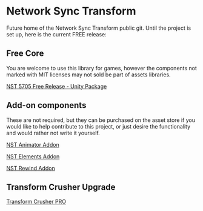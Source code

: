 # Network Sync Transform

Future home of the Network Sync Transform public git.
Until the project is set up, here is the current FREE release:

## Free Core
You are welcome to use this library for games, however the components not marked with MIT licenses may not sold be part of assets libraries.

[NST 5705 Free Release - Unity Package](https://github.com/emotitron/NetworkSyncTransform/blob/master/NST_RELEASE_5705_FREE.unitypackage?raw=true)

## Add-on components
These are not required, but they can be purchased on the asset store if you would like to help contribute to this project, or just desire the functionality and would rather not write it yourself.

[NST Animator Addon](https://assetstore.unity.com/packages/tools/network/network-sync-transform-nst-animator-add-on-109433)

[NST Elements Addon](https://assetstore.unity.com/packages/tools/network/network-sync-transform-nst-elements-add-on-107530)

[NST Rewind Addon](https://assetstore.unity.com/packages/tools/network/network-sync-transform-nst-rewind-add-on-109377)

## Transform Crusher Upgrade

[Transform Crusher PRO](https://assetstore.unity.com/packages/tools/network/transform-crusher-116587)

